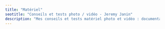 ```yaml
---
title: "Matériel"
seotitle: "Conseils et tests photo / vidéo - Jeremy Janin"
description: "Mes conseils et tests matériel photo et vidéo : documentaire, GoPro, drone"
---
```

